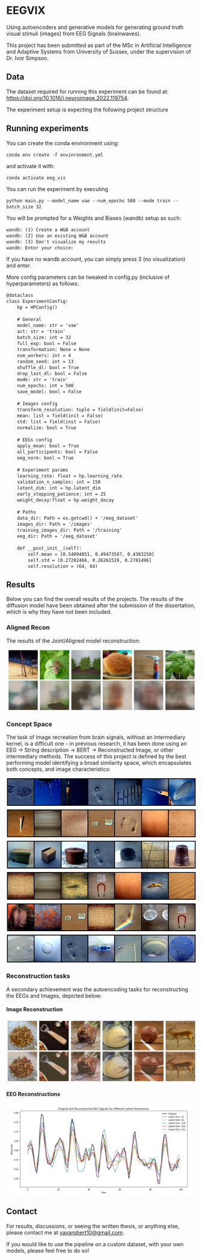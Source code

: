 # EEGVIX

Using autoencoders and generative models for generating ground truth visual stimuli (images) from EEG Signals (brainwaves). 

This project has been submitted as part of the MSc in Artificial Intelligence and Adaptive Systems from University of Sussex, under the supervision of Dr. Ivor Simpson. 

## Data 
The dataset required for running this experiment can be found at: https://doi.org/10.1016/j.neuroimage.2022.119754. 

The experiment setup is expecting the following project structure

## Running experiments
You can create the conda environment using: 
```
conda env create -f envinronment.yml
```
and activate it with: 
```
conda activate eeg_vis
```

You can run the experiment by executing 
```
python main.py --model_name vae --num_epochs 500 --mode train --batch_size 32
```

You will be prompted for a Weights and Biases (wandb) setup as such: 
```
wandb: (1) Create a W&B account
wandb: (2) Use an existing W&B account
wandb: (3) Don't visualize my results
wandb: Enter your choice:
```

If you have no wandb account, you can simply press 3 (no visualization) and enter. 

More config parameters can be tweaked in config.py (inclusive of hyperparameters) as follows: 
```
@dataclass
class ExperimentConfig:
    hp = HPConfig()

    # General 
    model_name: str = 'vae'
    act: str = 'train'
    batch_size: int = 32
    full_exp: bool = False
    transformation: None = None
    num_workers: int = 4
    random_seed: int = 13
    shuffle_dl: bool = True
    drop_last_dl: bool = False
    mode: str = 'train'
    num_epochs: int = 500
    save_model: bool = False
    
    # Images config
    transform_resolution: tuple = field(init=False)
    mean: list = field(init = False)
    std: list = field(init = False)
    normalize: bool = True
    
    # EEGs config
    apply_mean: bool = True
    all_participants: bool = False
    eeg_norm: bool = True
        
    # Experiment params
    learning_rate: float = hp.learning_rate
    validation_n_samples: int = 150
    latent_dim: int = hp.latent_dim
    early_stopping_patience: int = 25
    weight_decay:float = hp.weight_decay

    # Paths
    data_dir: Path = os.getcwd() + '/eeg_dataset'
    images_dir: Path = '/images'
    training_images_dir: Path = '/training'
    eeg_dir: Path = '/eeg_dataset'
    
    def __post_init__(self):
        self.mean = [0.54094851, 0.49473587, 0.4383250]
        self.std = [0.27202466, 0.26261519, 0.2781496]
        self.resolution = (64, 64)
```

## Results 

Below you can find the overall results of the projects. The results of the diffusion model have been obtained after the submission of the dissertation, which is why they have not been included. 

### Aligned Recon
The results of the Joint/Aligned model reconstruction: 

![Aligned Reconstruction](https://github.com/robertvava/eegvix/blob/main/assets/align_rec.png)

### Concept Space
The task of image recreation from brain signals, without an intermediary kernel, is a difficult one - in previous research, it has been done using an EEG -> String description -> BERT -> Reconstructed Image, or other intermediary methods. The success of this project is defined by the best performing model identifying a broad similarity space, which encapsulates both concepts, and image characteristics: 

![Concept Space](https://github.com/robertvava/eegvix/blob/main/assets/concept_space.png)

### Reconstruction tasks

A secondary achievement was the autoencoding tasks for reconstructing the EEGs and Images, depicted below: 

#### Image Reconstruction
![Image Reconstructions](https://github.com/robertvava/eegvix/blob/main/assets/image_rec.png)

#### EEG Reconstructions 
![EEG Reconstructions](https://github.com/robertvava/eegvix/blob/main/assets/eeg_rec.png)

## Contact 

For results, discussions, or seeing the written thesis, or anything else, please contact me at vavarobert10@gmail.com.

If you would like to use the pipeline on a custom dataset, with your own models, please feel free to do so! 
